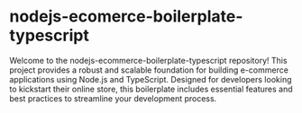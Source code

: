 # nodejs-ecomerce-boilerplate-typescript
 Welcome to the nodejs-ecommerce-boilerplate-typescript repository! This project provides a robust and scalable foundation for building e-commerce applications using Node.js and TypeScript. Designed for developers looking to kickstart their online store, this boilerplate includes essential features and best practices to streamline your development process.
